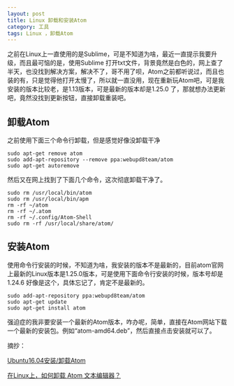 ```yaml
---
layout: post
title: Linux 卸载和安装Atom
category: 工具
tags: Linux ，卸载Atom
---
```

之前在Linux上一直使用的是Sublime，可是不知道为啥，最近一直提示我要升级，而且最可恼的是，使用Sublime 打开txt文件，背景竟然是白色的，网上查了半天，也没找到解决方案，解决不了，哥不用了呗，Atom之前都听说过，而且也装的有，只是觉得他打开太慢了，所以就一直没用，现在重新玩Atom吧，可是我安装的版本比较老，是1.13版本，可是最新的版本却是1.25.0 了，那就想办法更新吧，竟然没找到更新按钮，直接卸载重装吧。

## 卸载Atom
之前使用下面三个命令行卸载，但是感觉好像没卸载干净
```
sudo apt-get remove atom
sudo add-apt-repository --remove ppa:webupd8team/atom
sudo apt-get autoremove
```

然后又在网上找到了下面几个命令，这次彻底卸载干净了。
```
sudo rm /usr/local/bin/atom
sudo rm /usr/local/bin/apm
rm -rf ~/atom
rm -rf ~/.atom
rm -rf ~/.config/Atom-Shell
sudo rm -rf /usr/local/share/atom/

```
## 安装Atom

使用命令行安装的时候，不知道为啥，我安装的版本不是最新的，目前atom官网上最新的Linux版本是1.25.0版本，可是使用下面命令行安装的时候，版本号却是 1.24.6 好像是这个，具体忘记了，肯定不是最新的。

```
sudo add-apt-repository ppa:webupd8team/atom  
sudo apt-get update  
sudo apt-get install atom  
```
强迫症的我非要安装一个最新的Atom版本，咋办呢，简单，直接在Atom网站下载一个最新的安装包。例如“atom-amd64.deb”，然后直接点击安装就可以了。

摘抄：

[Ubuntu16.04安装/卸载Atom](http://blog.csdn.net/bleachswh/article/details/51684821)

[在Linux上，如何卸载 Atom 文本编辑器？](https://ask.helplib.com/atom-editor/post_1052428)

